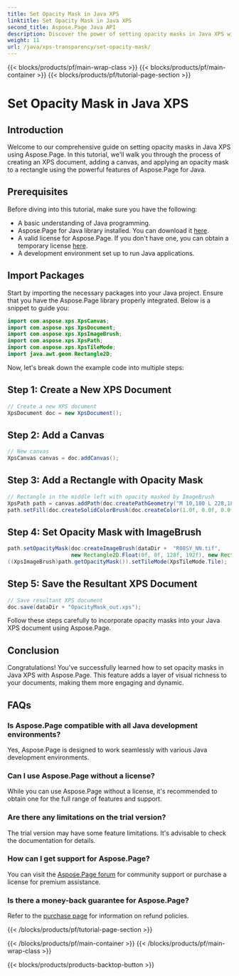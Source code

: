 ```yaml
---
title: Set Opacity Mask in Java XPS
linktitle: Set Opacity Mask in Java XPS
second_title: Aspose.Page Java API
description: Discover the power of setting opacity masks in Java XPS with Aspose.Page. Follow our step-by-step guide for a visually enhanced document experience.
weight: 11
url: /java/xps-transparency/set-opacity-mask/
---
```


{{< blocks/products/pf/main-wrap-class >}}
{{< blocks/products/pf/main-container >}}
{{< blocks/products/pf/tutorial-page-section >}}

# Set Opacity Mask in Java XPS

## Introduction
Welcome to our comprehensive guide on setting opacity masks in Java XPS using Aspose.Page. In this tutorial, we'll walk you through the process of creating an XPS document, adding a canvas, and applying an opacity mask to a rectangle using the powerful features of Aspose.Page for Java.
## Prerequisites
Before diving into this tutorial, make sure you have the following:
- A basic understanding of Java programming.
- Aspose.Page for Java library installed. You can download it [here](https://releases.aspose.com/page/java/).
- A valid license for Aspose.Page. If you don't have one, you can obtain a temporary license [here](https://purchase.aspose.com/temporary-license/).
- A development environment set up to run Java applications.
## Import Packages
Start by importing the necessary packages into your Java project. Ensure that you have the Aspose.Page library properly integrated. Below is a snippet to guide you:
```java
import com.aspose.xps.XpsCanvas;
import com.aspose.xps.XpsDocument;
import com.aspose.xps.XpsImageBrush;
import com.aspose.xps.XpsPath;
import com.aspose.xps.XpsTileMode;
import java.awt.geom.Rectangle2D;
```
Now, let's break down the example code into multiple steps:
## Step 1: Create a New XPS Document
```java
// Create a new XPS document
XpsDocument doc = new XpsDocument();
```
## Step 2: Add a Canvas
```java
// New canvas
XpsCanvas canvas = doc.addCanvas();
```
## Step 3: Add a Rectangle with Opacity Mask
```java
// Rectangle in the middle left with opacity masked by ImageBrush
XpsPath path = canvas.addPath(doc.createPathGeometry("M 10,180 L 228,180 228,285 10,285"));
path.setFill(doc.createSolidColorBrush(doc.createColor(1.0f, 0.0f, 0.0f)));
```
## Step 4: Set Opacity Mask with ImageBrush
```java
path.setOpacityMask(doc.createImageBrush(dataDir +  "R08SY_NN.tif", 
                    new Rectangle2D.Float(0f, 0f, 128f, 192f), new Rectangle2D.Float(0f, 0f, 64f, 96f)));
((XpsImageBrush)path.getOpacityMask()).setTileMode(XpsTileMode.Tile);
```
## Step 5: Save the Resultant XPS Document
```java
// Save resultant XPS document
doc.save(dataDir + "OpacityMask_out.xps"); 
```
Follow these steps carefully to incorporate opacity masks into your Java XPS document using Aspose.Page.
## Conclusion
Congratulations! You've successfully learned how to set opacity masks in Java XPS with Aspose.Page. This feature adds a layer of visual richness to your documents, making them more engaging and dynamic.
## FAQs
### Is Aspose.Page compatible with all Java development environments?
Yes, Aspose.Page is designed to work seamlessly with various Java development environments.
### Can I use Aspose.Page without a license?
While you can use Aspose.Page without a license, it's recommended to obtain one for the full range of features and support.
### Are there any limitations on the trial version?
The trial version may have some feature limitations. It's advisable to check the documentation for details.
### How can I get support for Aspose.Page?
You can visit the [Aspose.Page forum](https://forum.aspose.com/c/page/39) for community support or purchase a license for premium assistance.
### Is there a money-back guarantee for Aspose.Page?
Refer to the [purchase page](https://purchase.aspose.com/buy) for information on refund policies.

{{< /blocks/products/pf/tutorial-page-section >}}

{{< /blocks/products/pf/main-container >}}
{{< /blocks/products/pf/main-wrap-class >}}

{{< blocks/products/products-backtop-button >}}
